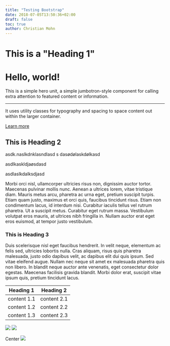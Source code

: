 ```yaml
---
title: "Testing Bootstrap"
date: 2018-07-05T13:50:36+02:00
draft: false
toc: true
author: Christian Mohn
---
```


# This is a "Heading 1"

<div class="jumbotron">
  <h1 class="display-4">Hello, world!</h1>
  <p class="lead">This is a simple hero unit, a simple jumbotron-style component for calling extra attention to featured content or information.</p>
  <hr class="my-4">
  <p>It uses utility classes for typography and spacing to space content out within the larger container.</p>
  <a class="btn btn-primary btn-lg" href="#" role="button">Learn more</a>
</div>

<!--more-->

## This is Heading 2

asdk.naslkdnklasndlasd
s
dasødølaskdølkasd

asdlkaskldjaøsdasd

asdlaslkdalksdjasd


Morbi orci nisl, ullamcorper ultricies risus non, dignissim auctor tortor. Maecenas pulvinar mollis nunc. Aenean a ultrices lorem, vitae tristique diam. Mauris metus arcu, pharetra ac urna eget, pretium suscipit turpis. Etiam quam justo, maximus et orci quis, faucibus tincidunt risus. Etiam non condimentum lacus, id interdum nisi. Curabitur iaculis tellus vel rutrum pharetra. Ut a suscipit metus. Curabitur eget rutrum massa. Vestibulum volutpat eros mauris, at ultrices nibh fringilla in. Nullam auctor erat eget eros euismod, at tempor justo vestibulum.

### This is Heading 3

Duis scelerisque nisl eget faucibus hendrerit. In velit neque, elementum ac felis sed, ultricies lobortis nulla. Cras aliquam, risus quis pharetra malesuada, justo odio dapibus velit, ac dapibus elit dui quis ipsum. Sed vitae eleifend augue. Nullam nec neque sit amet ex malesuada pharetra quis non libero. In blandit neque auctor ante venenatis, eget consectetur dolor egestas. Maecenas facilisis gravida blandit. Morbi dolor erat, suscipit vitae ipsum quis, pretium tincidunt lacus.

|Heading 1   |Heading 2   |
|---|---|
|content 1.1   |content 2.1|
|content 1.2   |content 2.2|
|content 1.3   |content 2.3|


![](/personal/mug.jpg#floatright)
![](/personal/mug.jpg#floatleft)

Center
![](/personal/mug.jpg#center)

